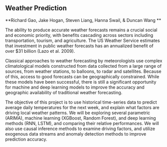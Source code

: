 ## Weather Prediction

**Richard Gao, Jake Hogan, Steven Liang, Hanna Swail, & Duncan Wang **

The ability to produce accurate weather forecasts remains a crucial social and economic priority, with benefits cascading across sectors including transportation, tourism, and agriculture. The US Weather Service estimates that investment in public weather forecasts has an annualized benefit of over $31 billion (Lazo et al. 2009).

Classical approaches to weather forecasting by meteorologists use complex climatological models constructed from data collected from a large range of sources, from weather stations, to balloons, to radar and satellites. Because of this, access to good forecasts can be geographically constrained. While these models have been successful, there is still a significant opportunity for machine and deep learning models to improve the accuracy and geographic availability of traditional weather forecasting. 

The objective of this project is to use historical time-series data to predict average daily temperatures for the next week, and explain what factors are driving local weather patterns. We will be exploring several parametric (ARIMA), machine learning (XGBoost, Random Forest), and deep learning methods (RNN, LSTM), and comparing their relative performances. We will also use causal inference methods to examine driving factors, and utilize exogenous data streams and anomaly detection methods to improve prediction accuracy. 
